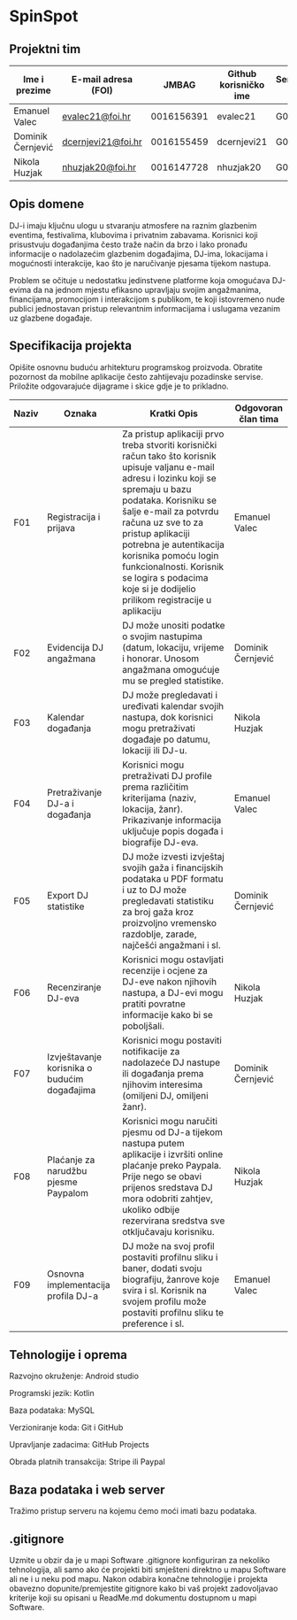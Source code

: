 # SpinSpot

## Projektni tim 

Ime i prezime | E-mail adresa (FOI) | JMBAG | Github korisničko ime | Seminarska grupa 
------------  | ------------------- | ----- | ----------------------| ----------------
Emanuel Valec | evalec21@foi.hr | 0016156391 | evalec21 | G02 
Dominik Černjević | dcernjevi21@foi.hr | 0016155459 | dcernjevi21 | G02 
Nikola Huzjak | nhuzjak20@foi.hr | 0016147728 | nhuzjak20 | G02 


## Opis domene 

DJ-i imaju ključnu ulogu u stvaranju atmosfere na raznim glazbenim eventima, festivalima, klubovima i privatnim zabavama. Korisnici koji prisustvuju događanjima često traže način da brzo i lako pronađu informacije o nadolazećim glazbenim događajima, DJ-ima, lokacijama i mogućnosti interakcije, kao što je naručivanje pjesama tijekom nastupa. 
 
Problem se očituje u nedostatku jedinstvene platforme koja omogućava DJ-evima da na jednom mjestu efikasno upravljaju svojim angažmanima, financijama, promocijom i interakcijom s publikom, te koji istovremeno nude publici jednostavan pristup relevantnim informacijama i uslugama vezanim uz glazbene događaje. 


## Specifikacija projekta 

Opišite osnovnu buduću arhitekturu programskog proizvoda. Obratite pozornost da mobilne aplikacije često zahtijevaju pozadinske servise. Priložite odgovarajuće dijagrame i skice gdje je to prikladno.  

| Naziv      | Oznaka | Kratki Opis | Odgovoran član tima |
| ----------- | ----------- | ----| ---------------------|
| F01      | Registracija i prijava | Za pristup aplikaciji prvo treba stvoriti korisnički račun tako što korisnik upisuje valjanu e-mail adresu i lozinku koji se spremaju u bazu podataka. Korisniku se šalje e-mail za potvrdu računa uz sve to za pristup aplikaciji potrebna je autentikacija korisnika pomoću login funkcionalnosti. Korisnik se logira s podacima koje si je dodijelio prilikom registracije u aplikaciju | Emanuel Valec |
| F02  | Evidencija DJ angažmana | DJ može unositi podatke o svojim nastupima (datum, lokaciju, vrijeme i honorar. Unosom angažmana omogućuje mu se pregled statistike. | Dominik Černjević |
| F03| Kalendar događanja | DJ može pregledavati i uređivati kalendar svojih nastupa, dok korisnici mogu pretraživati događaje po datumu, lokaciji ili DJ-u. | Nikola Huzjak|
|F04| Pretraživanje DJ-a i događanja | Korisnici mogu pretraživati DJ profile prema različitim kriterijama (naziv, lokacija, žanr). Prikazivanje informacija uključuje popis događa i biografije DJ-eva. | Emanuel Valec |
|F05| Export DJ statistike | DJ može izvesti izvještaj svojih gaža i financijskih podataka u PDF formatu i uz to DJ može pregledavati statistiku za broj gaža kroz proizvoljno vremensko razdoblje, zarade, najčešći angažmani i sl. | Dominik Černjević |
|F06 | Recenziranje DJ-eva | Korisnici mogu ostavljati recenzije i ocjene za DJ-eve nakon njihovih nastupa, a DJ-evi mogu pratiti povratne informacije kako bi se poboljšali.|Nikola Huzjak|
|F07 | Izvještavanje korisnika o budućim događajima | Korisnici mogu postaviti notifikacije za nadolazeće DJ nastupe ili događanja prema njihovim interesima (omiljeni DJ, omiljeni žanr). | Dominik Černjević |
|F08 | Plaćanje za narudžbu pjesme Paypalom | Korisnici mogu naručiti pjesmu od DJ-a tijekom nastupa putem aplikacije i izvršiti online plaćanje preko Paypala. Prije nego se obavi prijenos sredstava DJ mora odobriti zahtjev, ukoliko odbije rezervirana sredstva sve otključavaju korisniku. |Nikola Huzjak |
|F09 | Osnovna implementacija profila DJ-a | DJ može na svoj profil postaviti profilnu sliku i baner, dodati svoju biografiju, žanrove koje svira i sl. Korisnik na svojem profilu može postaviti profilnu sliku te preference i sl. | Emanuel Valec |


## Tehnologije i oprema 

Razvojno okruženje: Android studio

Programski jezik: Kotlin

Baza podataka: MySQL

Verzioniranje koda: Git i GitHub

Upravljanje zadacima: GitHub Projects

Obrada platnih transakcija: Stripe ili Paypal

 

## Baza podataka i web server 

Tražimo pristup serveru na kojemu ćemo moći imati bazu podataka.

## .gitignore 

Uzmite u obzir da je u mapi Software .gitignore konfiguriran za nekoliko tehnologija, ali samo ako će projekti biti smješteni direktno u mapu Software ali ne i u neku pod mapu. Nakon odabira konačne tehnologije i projekta obavezno dopunite/premjestite gitignore kako bi vaš projekt zadovoljavao kriterije koji su opisani u ReadMe.md dokumentu dostupnom u mapi Software. 
